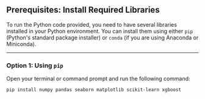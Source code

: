 
## Prerequisites: Install Required Libraries

To run the Python code provided, you need to have several libraries installed in your Python environment. You can install them using either `pip` (Python's standard package installer) or `conda` (if you are using Anaconda or Miniconda).

---

### Option 1: Using `pip`

Open your terminal or command prompt and run the following command:

```bash
pip install numpy pandas seaborn matplotlib scikit-learn xgboost
